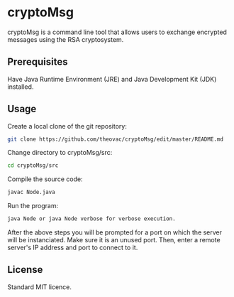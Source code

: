 # cryptoMsg

 cryptoMsg is a command line tool that allows users to exchange encrypted messages using the RSA cryptosystem.

## Prerequisites

Have Java Runtime Environment (JRE) and Java Development Kit (JDK) installed. 

## Usage

Create a local clone of the git repository: 

```bash
git clone https://github.com/theovac/cryptoMsg/edit/master/README.md
```

Change directory to cryptoMsg/src:

```bash
cd cryptoMsg/src
```

Compile the source code:

```bash
javac Node.java
```

Run the program:

```bash
java Node or java Node verbose for verbose execution.
```

After the above steps you will be prompted for a port on which the server will be instanciated. Make sure it is an unused port. Then, enter a remote server's IP address and port to connect to it.

## License

Standard MIT licence.
